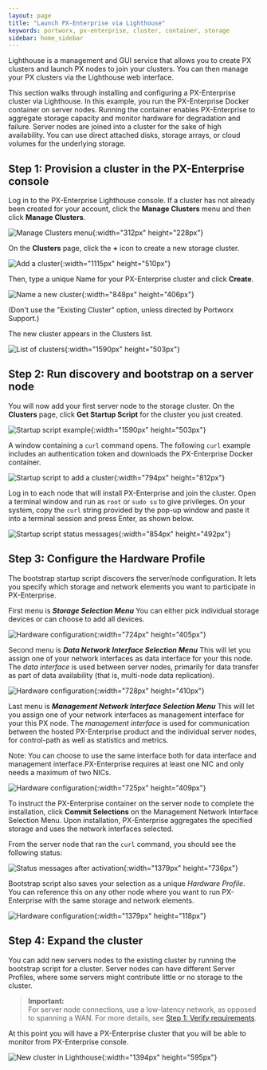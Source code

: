 ```yaml
---
layout: page
title: "Launch PX-Enterprise via Lighthouse"
keywords: portworx, px-enterprise, cluster, container, storage
sidebar: home_sidebar
---
```

Lighthouse is a management and GUI service that allows you to create PX clusters and launch PX nodes to join your clusters.  You can then manage your PX clusters via the Lighthouse web interface.

This section walks through installing and configuring a PX-Enterprise cluster via Lighthouse. In this example, you run the PX-Enterprise Docker container on server nodes. Running the container enables PX-Enterprise to aggregate storage capacity and monitor hardware for degradation and failure. Server nodes are joined into a cluster for the sake of high availability. You can use direct attached disks, storage arrays, or cloud volumes for the underlying storage.

## Step 1: Provision a cluster in the PX-Enterprise console

Log in to the PX-Enterprise Lighthouse console. If a cluster has not already been created for your account, click the **Manage Clusters** menu and then click **Manage Clusters**.

![Manage Clusters menu](/images/clusters-manage-clusters-menu-updated-2.png "Manage Clusters menu"){:width="312px" height="228px"}

On the **Clusters** page, click the **+** icon to create a new storage cluster.

![Add a cluster](/images/clusters-add-updated.png "Add a cluster"){:width="1115px" height="510px"}

Then, type a unique Name for your PX-Enterprise cluster and click **Create**.

![Name a new cluster](/images/clusters-new-updated.png "Name a new cluster"){:width="848px" height="406px"}

(Don't use the "Existing Cluster" option, unless directed by Portworx Support.)

The new cluster appears in the Clusters list.

![List of clusters](/images/clusters-list-updated-2.png "List of clusters"){:width="1590px" height="503px"}

## Step 2: Run discovery and bootstrap on a server node

You will now add your first server node to the storage cluster. On the **Clusters** page, click **Get Startup Script** for the cluster you just created.

![Startup script example](/images/clusters-list-updated-2.png "Startup script example"){:width="1590px" height="503px"}

A window containing a `curl` command opens. The following `curl` example includes an authentication token and downloads the PX-Enterprise Docker container.

![Startup script to add a cluster](/images/startup-script-window-updated.png "Startup script to add a cluster"){:width="794px" height="812px"}

Log in to each node that will install PX-Enterprise and join the cluster. Open a terminal window and run as `root` or `sudo su` to give privileges. On your system, copy the `curl` string provided by the pop-up window and paste it into a terminal session and press Enter, as shown below.

![Startup script status messages](/images/startup-script-result-updated.png "Startup script status messages"){:width="854px" height="492px"}

## Step 3: Configure the Hardware Profile

The bootstrap startup script discovers the server/node configuration. It lets you specify which storage and network elements you want to participate in PX-Enterprise.

First menu is ***Storage Selection Menu*** You can either pick individual storage devices or can choose to add all devices.

![Hardware configuration](/images/storage-selection-menu.png "Hardware configuration"){:width="724px" height="405px"}

Second menu is ***Data Network Interface Selection Menu*** This will let you assign one of your network interfaces as data interface for your this node.
The *data interface* is used between server nodes, primarily for data transfer as part of data availability (that is, multi-node data replication).

![Hardware configuration](/images/data-network-interface-selection-menu.png "Hardware configuration"){:width="728px" height="410px"}

Last menu is ***Management Network Interface Selection Menu*** This will let you assign one of your network interfaces as management interface for your this PX node.
The *management interface* is used for communication between the hosted PX-Enterprise product and the individual server nodes, for control-path as well as statistics and metrics.

Note: You can choose to use the same interface both for data interface and management interface.PX-Enterprise requires at least one NIC and only needs a maximum of two NICs.

![Hardware configuration](/images/management-network-interface-selection-menu.png "Hardware configuration"){:width="725px" height="409px"}

To instruct the PX-Enterprise container on the server node to complete the installation, click **Commit Selections** on the Management Network Interface Selection Menu. Upon installation, PX-Enterprise aggregates the specified storage and uses the network interfaces selected.

From the server node that ran the `curl` command, you should see the following status:

![Status messages after activation](/images/status-messages-after-activate.png "Status messages after activation"){:width="1379px" height="736px"}

Bootstrap script also saves your selection as a unique *Hardware Profile*. You can reference this on any other node where you want to run PX-Enterprise with the same storage and network elements.

![Hardware configuration](/images/hardware-profile-example.png "Hardware configuration"){:width="1379px" height="118px"}

## Step 4: Expand the cluster

You can add new servers nodes to the existing cluster by running the bootstrap script for a cluster. Server nodes can have different Server Profiles, where some servers might contribute little or no storage to the cluster.

>**Important:**<br/>For server node connections, use a low-latency network, as opposed to spanning a WAN. For more details, see [Step 1: Verify requirements](get-started-px-developer.html#step-1-verify-requirements).

At this point you will have a PX-Enterprise cluster that you will be able to monitor from PX-Enterprise console.

![New cluster in Lighthouse](/images/new-cluster-in-lighthouse.png "New cluster in Lighthouse"){:width="1394px" height="595px"}
